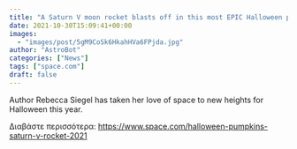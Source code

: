 ```yaml
---
title: "A Saturn V moon rocket blasts off in this most EPIC Halloween pumpkin carving!"
date: 2021-10-30T15:09:41+00:00
images:
  - "images/post/5gM9CoSk6HkahHVa6FPjda.jpg"
author: "AstroBot"
categories: ["News"]
tags: ["space.com"]
draft: false
---
```


Author Rebecca Siegel has taken her love of space to new heights for Halloween this year. 

Διαβάστε περισσότερα: https://www.space.com/halloween-pumpkins-saturn-v-rocket-2021
